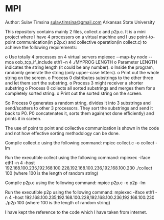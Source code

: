 # MPI
Author: Sulav Timsina
        sulav.timsina@gmail.com
        Arkansas State University
        
This repository contains mainly 2 files, collect.c and p2p.c.
It is a mini project where I have 4 processors on a virtual machine and I use point-to-point communication(in p2p.c) and collective operation(in collect.c) to achieve the following requirements:

o	Use totally 4 processes on 4 virtual servers
mpiexec --map-by node --mca oob_tcp_if_include eth1 –n 4 ./MYPROG LENGTH
o	Parameter LENGTH indicates the string length (it could be any number).
o	Inside the program, randomly generate the string (only upper-case letters).
o	Print out the whole string on the screen.
o	Process 0 distributes substrings to the other three and let them sort the substring.
o	Process 3 might receiver a shorter substring
o	Process 0 collects all sorted substrings and merges them for a completely sorted string.
o	Print out the sorted string on the screen.

So Process 0 generates a random string, divides it into 3 substrings and send/scatters to other 3 processors. They sort the substrings and send it back to P0. P0 concatenates it, sorts them again(not done efficiently) and prints it in screen.

The use of point to point and collective communication is shown in the code and not how effective sorting methodology can be done.

Compile collect.c using the following command:
mpicc collect.c -o collect -lm

Run the executible collect using the following command:
mpiexec -iface eth1 -n 4 -host 192.168.100.235,192.168.100.228,192.168.100.236,192.168.100.230 ./collect 100
(where 100 is the length of random string)

Compile p2p.c using the following command:
mpicc p2p.c -o p2p -lm

Run the executible p2p using the following command:
mpiexec -iface eth1 -n 4 -host 192.168.100.235,192.168.100.228,192.168.100.236,192.168.100.230 ./p2p 100
(where 100 is the length of random string)

I have kept the reference to the code which I have taken from internet.
